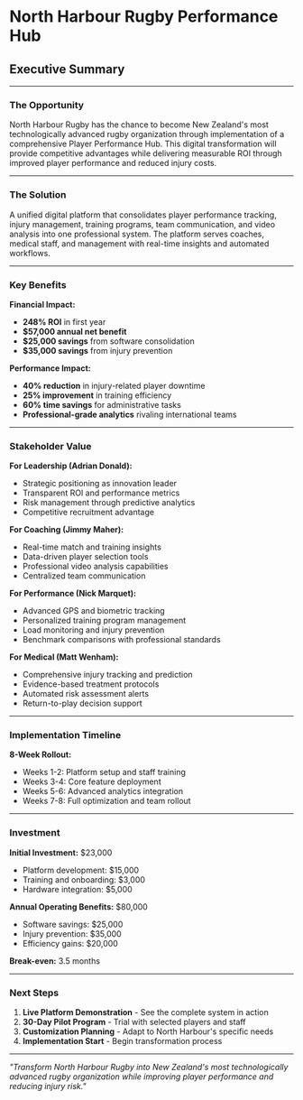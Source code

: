 # North Harbour Rugby Performance Hub
## Executive Summary

---

### **The Opportunity**

North Harbour Rugby has the chance to become New Zealand's most technologically advanced rugby organization through implementation of a comprehensive Player Performance Hub. This digital transformation will provide competitive advantages while delivering measurable ROI through improved player performance and reduced injury costs.

---

### **The Solution**

A unified digital platform that consolidates player performance tracking, injury management, training programs, team communication, and video analysis into one professional system. The platform serves coaches, medical staff, and management with real-time insights and automated workflows.

---

### **Key Benefits**

**Financial Impact:**
- **248% ROI** in first year
- **$57,000 annual net benefit**
- **$25,000 savings** from software consolidation
- **$35,000 savings** from injury prevention

**Performance Impact:**
- **40% reduction** in injury-related player downtime
- **25% improvement** in training efficiency
- **60% time savings** for administrative tasks
- **Professional-grade analytics** rivaling international teams

---

### **Stakeholder Value**

**For Leadership (Adrian Donald):**
- Strategic positioning as innovation leader
- Transparent ROI and performance metrics
- Risk management through predictive analytics
- Competitive recruitment advantage

**For Coaching (Jimmy Maher):**
- Real-time match and training insights
- Data-driven player selection tools
- Professional video analysis capabilities
- Centralized team communication

**For Performance (Nick Marquet):**
- Advanced GPS and biometric tracking
- Personalized training program management
- Load monitoring and injury prevention
- Benchmark comparisons with professional standards

**For Medical (Matt Wenham):**
- Comprehensive injury tracking and prediction
- Evidence-based treatment protocols
- Automated risk assessment alerts
- Return-to-play decision support

---

### **Implementation Timeline**

**8-Week Rollout:**
- Weeks 1-2: Platform setup and staff training
- Weeks 3-4: Core feature deployment
- Weeks 5-6: Advanced analytics integration
- Weeks 7-8: Full optimization and team rollout

---

### **Investment**

**Initial Investment:** $23,000
- Platform development: $15,000
- Training and onboarding: $3,000
- Hardware integration: $5,000

**Annual Operating Benefits:** $80,000
- Software savings: $25,000
- Injury prevention: $35,000
- Efficiency gains: $20,000

**Break-even:** 3.5 months

---

### **Next Steps**

1. **Live Platform Demonstration** - See the complete system in action
2. **30-Day Pilot Program** - Trial with selected players and staff
3. **Customization Planning** - Adapt to North Harbour's specific needs
4. **Implementation Start** - Begin transformation process

---

*"Transform North Harbour Rugby into New Zealand's most technologically advanced rugby organization while improving player performance and reducing injury risk."*
